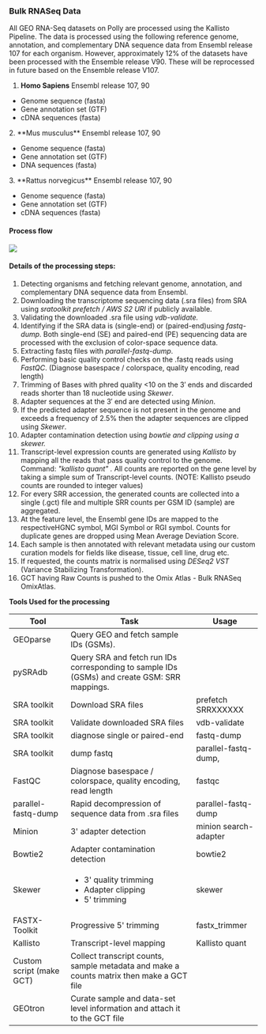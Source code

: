 ### **Bulk RNASeq Data**

All GEO RNA-Seq datasets on Polly are processed using the Kallisto Pipeline. The data is processed using the following reference genome, annotation, and complementary DNA sequence data from Ensembl release 107 for each organism. However, approximately 12% of the datasets have been processed with the Ensemble release V90. These will be reprocessed in future based on the Ensemble release V107.

1. **Homo Sapiens** Ensembl release 107, 90
<ul>
<li>Genome sequence (fasta)
<li>Gene annotation set (GTF)
<li>cDNA sequences (fasta)
</ul>
2. **Mus musculus** Ensembl release 107, 90
  <ul>
  <li>Genome sequence (fasta)
  <li>Gene annotation set (GTF)
  <li>DNA sequences (fasta)
  </ul>
3. **Rattus norvegicus** Ensembl release 107, 90
 <ul>
  <li>Genome sequence (fasta)
  <li>Gene annotation set (GTF)
  <li>cDNA sequences (fasta)
</ul>

#### Process flow

![](RackMultipart20230116-1-2if388_html_695c20d36001a45a.png)

#### Details of the processing steps:

1. Detecting organisms and fetching relevant genome, annotation, and complementary DNA sequence data from Ensembl.
2. Downloading the transcriptome sequencing data (.sra files) from SRA using _sratoolkit prefetch / AWS S2 URI_ if publicly available.
3. Validating the downloaded .sra file using _vdb-validate._
4. Identifying if the SRA data is (single-end) or (paired-end)using _fastq-dump_. Both single-end (SE) and paired-end (PE) sequencing data are processed with the exclusion of color-space sequence data.
5. Extracting fastq files with _parallel-fastq-dump_.
6. Performing basic quality control checks on the .fastq reads using _FastQC_. (Diagnose basespace / colorspace, quality encoding, read length)
7. Trimming of Bases with phred quality \<10 on the 3′ ends and discarded reads shorter than 18 nucleotide using _Skewer_.
8. Adapter sequences at the 3′ end are detected using _Minion_.
9. If the predicted adapter sequence is not present in the genome and exceeds a frequency of 2.5% then the adapter sequences are clipped using _Skewer_.
10. Adapter contamination detection using _bowtie and clipping using a skewer._
11. Transcript-level expression counts are generated using _Kallisto_ by mapping all the reads that pass quality control to the genome. Command: _"kallisto quant" ._ All counts are reported on the gene level by taking a simple sum of Transcript-level counts. (NOTE: Kallisto pseudo counts are rounded to integer values)
12. For every SRR accession, the generated counts are collected into a single (.gct) file and multiple SRR counts per GSM ID (sample) are aggregated.
13. At the feature level, the Ensembl gene IDs are mapped to the respectiveHGNC symbol, MGI Symbol or RGI symbol. Counts for duplicate genes are dropped using Mean Average Deviation Score.
14. Each sample is then annotated with relevant metadata using our custom curation models for fields like disease, tissue, cell line, drug etc.
15. If requested, the counts matrix is normalised using _DESeq2 VST_ (Variance Stabilizing Transformation).
16. GCT having Raw Counts is pushed to the Omix Atlas - Bulk RNASeq OmixAtlas.

**Tools Used for the processing**

| **Tool** | **Task** | **Usage** |
| --- | --- | --- |
| GEOparse | Query GEO and fetch sample IDs (GSMs). | |
| pySRAdb | Query SRA and fetch run IDs corresponding to sample IDs (GSMs) and create GSM: SRR mappings. | |
| SRA toolkit | Download SRA files | prefetch SRRXXXXXX |
| SRA toolkit | Validate downloaded SRA files | vdb-validate |
| SRA toolkit | diagnose single or paired-end | fastq-dump |
| SRA toolkit | dump fastq | parallel-fastq-dump, |
| FastQC | Diagnose basespace / colorspace, quality encoding, read length | fastqc |
| parallel-fastq-dump | Rapid decompression of sequence data from .sra files | parallel-fastq-dump |
| Minion | 3' adapter detection | minion search-adapter |
| Bowtie2 | Adapter contamination detection | bowtie2 |
| Skewer |<ul><li> 3' quality trimming <li> Adapter clipping <li> 5' trimming </ul></li> | skewer |
| FASTX-Toolkit | Progressive 5' trimming | fastx\_trimmer |
| Kallisto | Transcript-level mapping | Kallisto quant |
| Custom script (make GCT) | Collect transcript counts, sample metadata and make a counts matrix then make a GCT file | |
| GEOtron | Curate sample and data-set level information and attach it to the GCT file | |
